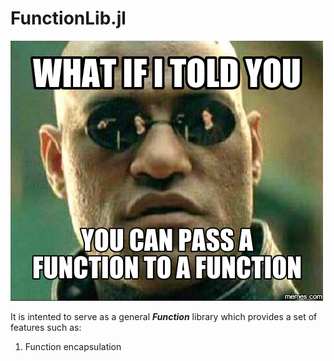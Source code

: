 # FunctionLib.jl

![](docs/uo6sboyw9t321.png)

It is intented to serve as a general ***Function*** library which provides a set of features such as:

1) Function encapsulation